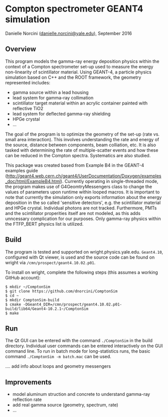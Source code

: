 # Compton spectrometer GEANT4 simulation

Danielle Norcini (danielle.norcini@yale.edu), September 2016

## Overview
This program models the gamma-ray energy deposition physics within the context of a Compton spectrometer set-up used to measure the energy non-linearity of scintillator material. Using GEANT-4, a particle physics simulation based on C++ and the ROOT framework, the geometry represented includes:

- gamma source within a lead housing
- lead system for gamma-ray collimation
- scintillator target material within an acrylic container painted with reflective TiO2
- lead system for deflected gamma-ray shielding
- HPGe crystal
- ...

The goal of the program is to optimize the geometry of the set-up (rate vs. small area interaction). This involves understanding the rate and energy of the source, distance between components, beam colliation, etc. It is also tasked with determining the rate of multiple-scatter events and how these can be reduced in the Compton spectra. Systematics are also studied.

This package was created based from Example B4 in the GEANT-4 examples guide (http://geant4.web.cern.ch/geant4/UserDocumentation/Doxygen/examples_doc/html/ExampleB4.html). Currently operating in single-threaded mode, the program makes use of G4GeomtryMessengers class to change the values of parameters upon runtime within looped macros. It is important to note that currently the simulation only exports information about the energy deposition in the so called 'sensitive detectors', e.g. the scintillator material and HPGe crystal. Individual photons are not tracked. Furthermore, PMTs and the scintillator properities itself are not modeled, as this adds unncessary complication for our purposes. Only gamma-ray physics within the FTFP_BERT physics list is utilized.   

## Build 
The program is tested and supported on wright.physics.yale.edu. `Geant4.10`, configured with Qt viewer, is used and the source code can be found on wright via `/cmn/prospect/geant4.10.02.p01`.
 
To install on wright, complete the following steps (this assumes a working GitHub account):
```
$ mkdir ~/ComptonSim
$ git clone https://github.com/dnorcini/ComptonSim 
$ cd ~
$ mkdir ComptonSim-build
$ cmake -DGeant4_DIR=/cmn/prospect/geant4.10.02.p01-build/lib64/Geant4-10.2.1~/ComptonSim
$ make 
```
## Run
The Qt GUI can be entered with the command `./ComptonSim` in the build directory. Individual user commands can be entered interactively on the GUI command line. To run in batch mode for long-statistics runs, the basic command `./ComptonSim -m batch.mac` can be used. 

.... add info about loops and geometry messengers

## Improvements
- model aluminum struction and concrete to understand gamma-ray reflection rate
- add real gamma source (geometry, spectrum, rate)
- ...